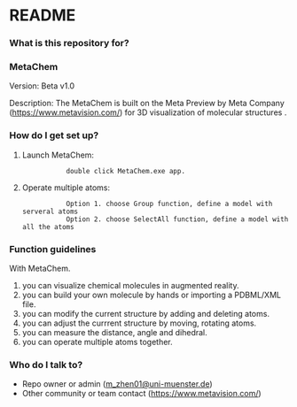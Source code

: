 # README #


### What is this repository for? ###

### MetaChem ###

Version:
Beta v1.0

Description:
The MetaChem is built on the Meta Preview by Meta Company (https://www.metavision.com/) for 3D visualization of molecular structures .

### How do I get set up? ###

1. Launch MetaChem: 

                  double click MetaChem.exe app.

2. Operate multiple atoms:

                  Option 1. choose Group function, define a model with serveral atoms    
                  Option 2. choose SelectAll function, define a model with all the atoms


  

### Function guidelines ###

With MetaChem.

1. you can visualize chemical molecules in augmented reality.
2. you can build your own molecule by hands or importing a PDBML/XML file.
3. you can modify the current structure by adding and deleting atoms.
4. you can adjust the currrent structure by moving, rotating atoms.
5. you can measure the distance, angle and dihedral. 
6. you can operate multiple atoms together.

### Who do I talk to? ###

* Repo owner or admin (m_zhen01@uni-muenster.de)
* Other community or team contact (https://www.metavision.com/)